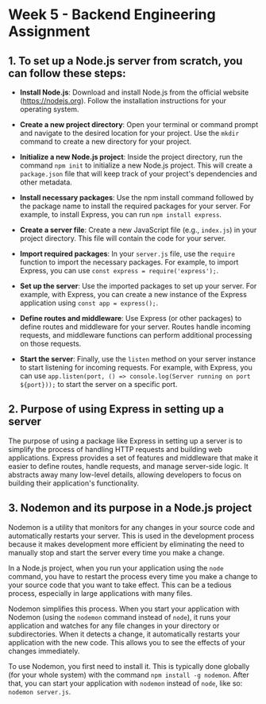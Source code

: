# Week 5 - Backend Engineering Assignment

## 1. To set up a Node.js server from scratch, you can follow these steps:

- **Install Node.js**: Download and install Node.js from the official website (https://nodejs.org). Follow the installation instructions for your operating system.

- **Create a new project directory**: Open your terminal or command prompt and navigate to the desired location for your project. Use the `mkdir` command to create a new directory for your project.

- **Initialize a new Node.js project**: Inside the project directory, run the command `npm init` to initialize a new Node.js project. This will create a `package.json` file that will keep track of your project's dependencies and other metadata.

- **Install necessary packages**: Use the npm install command followed by the package name to install the required packages for your server. For example, to install Express, you can run `npm install express`.

- **Create a server file**: Create a new JavaScript file (e.g., `index.js`) in your project directory. This file will contain the code for your server.

- **Import required packages**: In your `server.js` file, use the `require` function to import the necessary packages. For example, to import Express, you can use `const express = require('express');`.

- **Set up the server**: Use the imported packages to set up your server. For example, with Express, you can create a new instance of the Express application using `const app = express();`.

- **Define routes and middleware**: Use Express (or other packages) to define routes and middleware for your server. Routes handle incoming requests, and middleware functions can perform additional processing on those requests.

- **Start the server**: Finally, use the `listen` method on your server instance to start listening for incoming requests. For example, with Express, you can use `app.listen(port, () => console.log(Server running on port ${port}));` to start the server on a specific port.

## 2. Purpose of using Express in setting up a server
The purpose of using a package like Express in setting up a server is to simplify the process of handling HTTP requests and building web applications. Express provides a set of features and middleware that make it easier to define routes, handle requests, and manage server-side logic. It abstracts away many low-level details, allowing developers to focus on building their application's functionality.

## 3. Nodemon and its purpose in a Node.js project
Nodemon is a utility that monitors for any changes in your source code and automatically restarts your server. This is used in the development process because it makes development more efficient by eliminating the need to manually stop and start the server every time you make a change.

In a Node.js project, when you run your application using the `node` command, you have to restart the process every time you make a change to your source code that you want to take effect. This can be a tedious process, especially in large applications with many files.

Nodemon simplifies this process. When you start your application with Nodemon (using the `nodemon` command instead of `node`), it runs your application and watches for any file changes in your directory or subdirectories. When it detects a change, it automatically restarts your application with the new code. This allows you to see the effects of your changes immediately.

To use Nodemon, you first need to install it. This is typically done globally (for your whole system) with the command `npm install -g nodemon`. After that, you can start your application with `nodemon` instead of `node`, like so: `nodemon server.js`.

